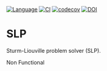 [![Language](https://img.shields.io/badge/-Fortran-734f96?logo=fortran&logoColor=white)](https://github.com/topics/fortran)
[![CI](https://github.com/irukoa/SLP/actions/workflows/CI.yml/badge.svg)](https://github.com/irukoa/SLP/actions/workflows/CI.yml)
[![codecov](https://codecov.io/github/irukoa/SLP/graph/badge.svg?token=2IUGDUA46R)](https://codecov.io/github/irukoa/SLP)
[![DOI](https://zenodo.org/badge/941997789.svg)](https://doi.org/10.5281/zenodo.14961609)

# SLP
Sturm-Liouville problem solver (SLP).

Non Functional
